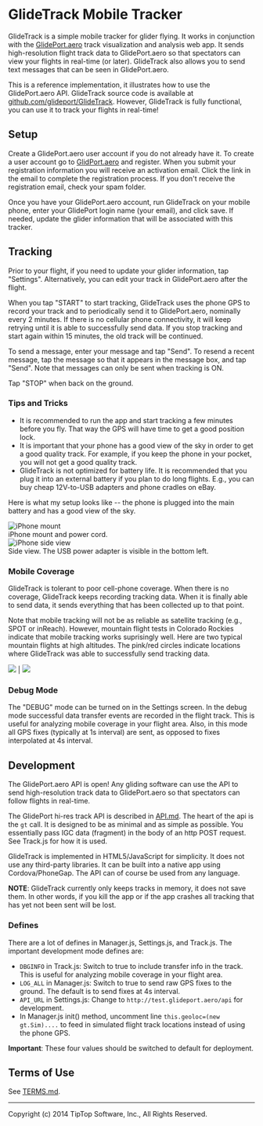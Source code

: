 # GlideTrack Mobile Tracker

GlideTrack is a simple mobile tracker for glider flying.  It works in
conjunction with the [GlidePort.aero](http://glideport.aero) track visualization
and analysis web app. It sends high-resolution flight track data to
GlidePort.aero so that spectators can view your flights in real-time (or later).
GlideTrack also allows you to send text messages that can be seen in
GlidePort.aero.

This is a reference implementation, it illustrates how to use the GlidePort.aero
API.  GlideTrack source code is available at
[github.com/glideport/GlideTrack](https://github.com/glideport/GlideTrack).
However, GlideTrack is fully functional, you can use it to track your flights in
real-time!

<!--
See [README.md](https://github.com/glideport/GlideTrack/blob/master/README.md)
for more info.
-->


## Setup

Create a GlidePort.aero user account if you do not already have it.  To create a
user account go to [GlidPort.aero](http://glideport.aero) and register.  When
you submit your registration information you will receive an activation email.
Click the link in the email to complete the registration process.  If you don't
receive the registration email, check your spam folder.

Once you have your GlidePort.aero account, run GlideTrack on your mobile phone,
enter your GlidePort login name (your email), and click save.  If needed, update
the glider information that will be associated with this tracker.


## Tracking

Prior to your flight, if you need to update your glider information, tap
"Settings".  Alternatively, you can edit your track in GlidePort.aero after the
flight.

When you tap "START" to start tracking, GlideTrack uses the phone GPS to record
your track and to periodically send it to GlidePort.aero, nominally every 2
minutes.  If there is no cellular phone connectivity, it will keep retrying
until it is able to successfully send data.  If you stop tracking and start
again within 15 minutes, the old track will be continued.

To send a message, enter your message and tap "Send".  To resend a recent
message, tap the message so that it appears in the message box, and tap "Send".
Note that messages can only be sent when tracking is ON.

Tap "STOP" when back on the ground.


### Tips and Tricks

  * It is recommended to run the app and start tracking a few minutes before you
    fly.  That way the GPS will have time to get a good position lock.
  * It is important that your phone has a good view of the sky in order to get a
    good quality track.  For example, if you keep the phone in your pocket, you
    will not get a good quality track.
  * GlideTrack is not optimized for battery life.  It is recommended that you
    plug it into an external battery if you plan to do long flights.  E.g., you
    can buy cheap 12V-to-USB adapters and phone cradles on eBay.

Here is what my setup looks like -- the phone is plugged into the main battery
and has a good view of the sky.

![iPhone mount](img/iPhone-mount1.jpg)  
iPhone mount and power cord.  
![iPhone side view](img/iPhone-mount2.jpg)  
Side view.  The USB power adapter is visible in the bottom left.


### Mobile Coverage

GlideTrack is tolerant to poor cell-phone coverage.  When there is no coverage,
GlideTrack keeps recording tracking data.  When it is finally able to send data,
it sends everything that has been collected up to that point.

Note that mobile tracking will not be as reliable as satellite tracking (e.g.,
SPOT or inReach).  However, mountain flight tests in Colorado Rockies indicate
that mobile tracking works suprisingly well.  Here are two typical mountain
flights at high altitudes.  The pink/red circles indicate locations where
GlideTrack was able to successfully send tracking data.

![](img/coverage-20140504.png) | ![](img/coverage-20140527.png)


### Debug Mode

The "DEBUG" mode can be turned on in the Settings screen.  In the debug mode
successful data transfer events are recorded in the flight track.  This is
useful for analyzing mobile coverage in your flight area.  Also, in this mode
all GPS fixes (typically at 1s interval) are sent, as opposed to fixes
interpolated at 4s interval.


## Development

The GlidePort.aero API is open!  Any gliding software can use the API to send
high-resolution track data to GlidePort.aero so that spectators can follow
flights in real-time.

The GlidePort hi-res track API is described in [API.md](API.md). The heart of
the api is the `gt` call.  It is designed to be as minimal and as simple as
possible.  You essentially pass IGC data (fragment) in the body of an http POST
request.  See Track.js for how it is used.

GlideTrack is implemented in HTML5/JavaScript for simplicity.  It does not use
any third-party libraries.  It can be built into a native app using
Cordova/PhoneGap.  The API can of course be used from any language.

__NOTE__: GlideTrack currently only keeps tracks in memory, it does not save
them.  In other words, if you kill the app or if the app crashes all tracking
that has yet not been sent will be lost.

### Defines

There are a lot of defines in Manager.js, Settings.js, and Track.js.  The
important development mode defines are:

  * `DBGINFO` in Track.js: Switch to true to include transfer info in the track.
    This is useful for analyzing mobile coverage in your flight area.
  * `LOG_ALL` in Manager.js: Switch to true to send raw GPS fixes to the ground.
    The default is to send fixes at 4s interval.
  * `API_URL` in Settings.js: Change to `http://test.glideport.aero/api` for
    development.
  * In Manager.js init() method, uncomment line `this.geoloc=(new gt.Sim)....`
    to feed in simulated flight track locations instead of using the phone GPS.

__Important__: These four values should be switched to default for deployment.


## Terms of Use

See [TERMS.md](TERMS.md).

---
Copyright (c) 2014 TipTop Software, Inc., All Rights Reserved.

